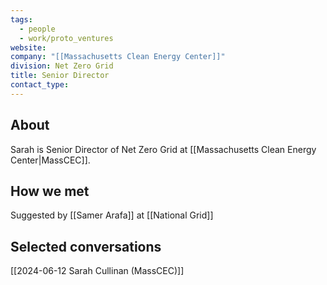 ```yaml
---
tags:
  - people
  - work/proto_ventures
website: 
company: "[[Massachusetts Clean Energy Center]]"
division: Net Zero Grid
title: Senior Director
contact_type:
---
```

## About
Sarah is Senior Director of Net Zero Grid at [[Massachusetts Clean Energy Center|MassCEC]].

## How we met
Suggested by [[Samer Arafa]] at [[National Grid]]

## Selected conversations
[[2024-06-12 Sarah Cullinan (MassCEC)]]